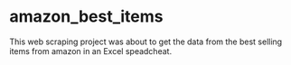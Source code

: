 # amazon_best_items
This web scraping project was about to get the data from the best selling items from amazon in an Excel speadcheat.
